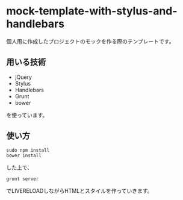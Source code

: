mock-template-with-stylus-and-handlebars
========================================

個人用に作成したプロジェクトのモックを作る際のテンプレートです。


## 用いる技術

* jQuery
* Stylus
* Handlebars
* Grunt
* bower

を使っています。

## 使い方

```
sudo npm install
bower install
```

した上で、

```
grunt server
```
でLIVERELOADしながらHTMLとスタイルを作っていきます。
